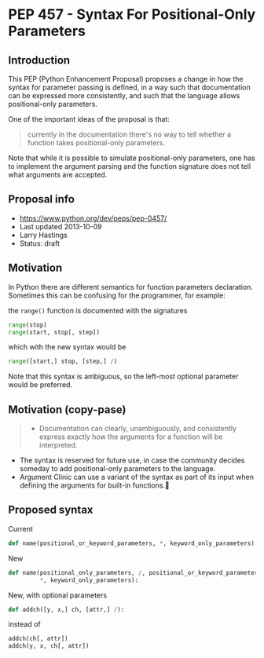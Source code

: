 PEP 457 - Syntax For Positional-Only Parameters
===============

## Introduction
This PEP (Python Enhancement Proposal) proposes a change in how the syntax for parameter passing is
defined, in a way such that documentation can be expressed more consistently, and such that
the language allows positional-only parameters.

One of the important ideas of the proposal is that:
> currently in the documentation there's no way to tell whether a function takes positional-only parameters. 

Note that while it is possible to simulate positional-only parameters, one has to implement the argument parsing and the function signature does not tell what arguments are accepted.

## Proposal info
* https://www.python.org/dev/peps/pep-0457/
* Last updated 2013-10-09
* Larry Hastings <larry at hastings.org>
* Status: draft

## Motivation
In Python there are different semantics for function parameters declaration. Sometimes this can be confusing for the programmer, for example:

the `range()` function is documented with the signatures
```python
range(stop)
range(start, stop[, step])
```
which with the new syntax would be
```python
range([start,] stop, [step,] /)
```
Note that this syntax is ambiguous, so the left-most optional parameter would be preferred.

## Motivation (copy-pase)
> * Documentation can clearly, unambiguously, and consistently express exactly how the arguments for a function will be interpreted.
* The syntax is reserved for future use, in case the community decides someday to add positional-only parameters to the language.
* Argument Clinic can use a variant of the syntax as part of its input when defining the arguments for built-in functions.


## Proposed syntax
Current
```python
def name(positional_or_keyword_parameters, *, keyword_only_parameters):
```

New
```python
def name(positional_only_parameters, /, positional_or_keyword_parameters,
         *, keyword_only_parameters):
```

New, with optional parameters
```python
def addch([y, x,] ch, [attr,] /):
```
instead of
```python
addch(ch[, attr])
addch(y, x, ch[, attr])
```
